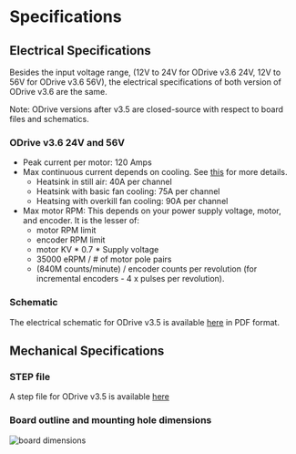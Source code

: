 <!--- page to show specifications --->
# Specifications

## Electrical Specifications
Besides the input voltage range, (12V to 24V for ODrive v3.6 24V, 12V to 56V for ODrive v3.6 56V), the electrical specifications of both version of ODrive v3.6 are the same.

Note: ODrive versions after v3.5 are closed-source with respect to board files and schematics.
### ODrive v3.6 24V and 56V
- Peak current per motor: 120 Amps
- Max continuous current depends on cooling. See [this](https://discourse.odriverobotics.com/t/odrive-mosfet-temperature-rise-measurements-using-the-onboard-thermistor/972) for more details.
    - Heatsink in still air: 40A per channel
    - Heatsink with basic fan cooling: 75A per channel
    - Heatsing with overkill fan cooling: 90A per channel
- Max motor RPM: This depends on your power supply voltage, motor, and encoder. It is the lesser of: 
    - motor RPM limit
    - encoder RPM limit
    - motor KV * 0.7 * Supply voltage
    - 35000 eRPM / # of motor pole pairs
    - (840M counts/minute) / encoder counts per revolution (for incremental encoders - 4 x pulses per revolution).

### Schematic
The electrical schematic for ODrive v3.5 is available [here](https://github.com/madcowswe/ODriveHardware/blob/master/v3/v3.5docs/schematic_v3.5.pdf) in PDF format.

## Mechanical Specifications
### STEP file
A step file for ODrive v3.5 is available [here](https://github.com/madcowswe/ODriveHardware/blob/master/v3/v3.5docs/PCB_v3.5.step)

### Board outline and mounting hole dimensions
![board dimensions](https://raw.githubusercontent.com/madcowswe/ODriveHardware/master/v3/v3.5docs/mech_dimensions.PNG)